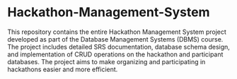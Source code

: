 # Hackathon-Management-System
This repository contains the entire Hackathon Management System project developed as part of the Database Management Systems (DBMS) course. The project includes detailed SRS documentation, database schema design, and implementation of CRUD operations on the hackathon and participant databases. The project aims to make organizing and participating in hackathons easier and more efficient.
